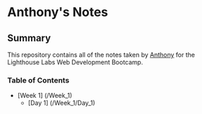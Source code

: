 # Anthony's Notes

## Summary 

This repository contains all of the notes taken by [Anthony](https://github.com/stoofz/) for the Lighthouse Labs Web Development Bootcamp.

### Table of Contents

* [Week 1] (/Week_1)
  * [Day 1] (/Week_1/Day_1)